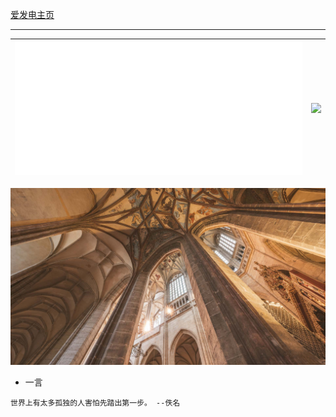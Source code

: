 [爱发电主页](https://afdian.com/a/CoolPlayLin)

---

| ![](https://raw.githubusercontent.com/CoolPlayLin/CoolPlayLin/master/metrics.classic.svg) | ![](https://github-readme-stats.vercel.app//api?username=CoolPlayLin&count_private=true&show_icons=true&theme=github_dark_dimmed) |
| --------------------------------------------------------------------------------------------------------------- | --------------------------------------------------------------------------------------------------------------------------------- |

[![](https://raw.githubusercontent.com/CoolPlayLin/CoolPlayLin/master/photo.png)](https://github.com/CoolPlayLin)

- 一言

```
世界上有太多孤独的人害怕先踏出第一步。 --佚名
```
